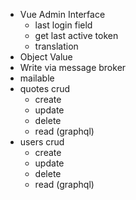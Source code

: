 * Vue Admin Interface
  * last login field
  * get last active token
  * translation
* Object Value
* Write via message broker
* mailable
* quotes crud
  * create
  * update
  * delete
  * read (graphql)
* users crud
    * create
    * update
    * delete
    * read (graphql)
    

